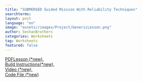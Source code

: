 ```yaml
---
title: "SUBMERGED Guided Mission With Reliability Techniques"
searchterms:
layout: post
language: "en"
image: "assets//images/Project/GenericLesson.png"
author: SeshanBrothers
categories: Worksheets
tag: Worksheets
featured: false
---
```

<a href="/translations/en-us/Worksheets/2024FLLTutorials-GuidedMission.pdf">PDFLesson (*new)</a>,<br>
<a href="/translations/en-us/Worksheets/2024FLLTutorials-CoopBotAttachment.pdf">Build Instructions(*new)</a>,<br>
<a href="https://youtu.be/4viKMboKvNc">Video (*new)</a>,<br>
<a href="/translations/en-us/Worksheets/2024SUBMERGEDGuidedMissionReliability.llsp3">Code File (*new)</a>
